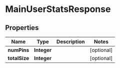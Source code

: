 # MainUserStatsResponse

## Properties
Name | Type | Description | Notes
------------ | ------------- | ------------- | -------------
**numPins** | **Integer** |  |  [optional]
**totalSize** | **Integer** |  |  [optional]
